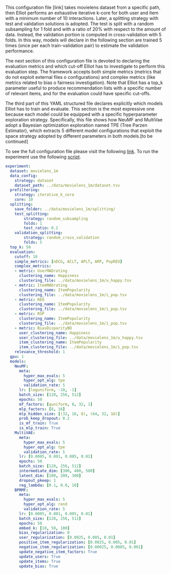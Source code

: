 This configuration file [link] takes movielens dataset from a specific path, then Elliot performs an exhaustive iterative k-core for both user 
and item with a minimum number of 10 interactions. Later, a splitting strategy with test and validation solutions is adopted. 
The test is split with a random subsampling for 1 fold and with a ratio of 20% with respect to the amount of data. Instead, 
the validation portion is computed in cross-validation with 5 folds. In this way, models will declare in the following section are 
trained 5 times (once per each train-validation pair) to estimate the validation performance.

The next section of this configuration file is devoted to declaring the evaluation metrics and which cut-off Elliot has 
to investigate to perform this evaluation step. The framework accepts both simple metrics (metrics that do not exploit 
external files o configurations) and complex metrics (like metrics related to bias o fairness investigation). Note that 
Elliot has a top_k parameter useful to produce recommendation lists with a specific number of relevant items, and for 
the evaluation could have specific cut-offs.

The third part of this YAML structured file declares explicitly which models Elliot has to train and evaluate. 
This section is the most expressive one because each model could be equipped with a specific hyperparameter exploration strategy. 
Specifically, this file shows how NeuMF and MultiVae adopt a Bayesian optimization exploration named TPE (Tree Parzen Estimator), 
which extracts 5 different model configurations that exploit the space strategy adopted by different parameters in both models.[to be continued]

To see the full configuration file please visit the following [link](config_files/advanced_configuration.yml).
To run the experiment use the following [script](sample_advanced.py).


```yaml
experiment:
  dataset: movielens_1m
  data_config:
    strategy: dataset
    dataset_path: ../data/movielens_1m/dataset.tsv
  prefiltering:
    strategy: iterative_k_core
    core: 10
  splitting:
    save_folder: ../data/movielens_1m/splitting/
    test_splitting:
        strategy: random_subsampling
	    folds: 1
        test_ratio: 0.2
    validation_splitting:
        strategy: random_cross_validation
        folds: 5
  top_k: 50
  evaluation:
    cutoff: 10
    simple_metrics: [nDCG, ACLT, APLT, ARP, PopREO]
    complex_metrics: 
    - metric: UserMADrating
      clustering_name: Happiness
      clustering_file: ../data/movielens_1m/u_happy.tsv
    - metric: ItemMADrating
      clustering_name: ItemPopularity
      clustering_file: ../data/movielens_1m/i_pop.tsv
    - metric: REO
      clustering_name: ItemPopularity
      clustering_file: ../data/movielens_1m/i_pop.tsv
    - metric: RSP
      clustering_name: ItemPopularity
      clustering_file: ../data/movielens_1m/i_pop.tsv
    - metric: BiasDisparityBD
      user_clustering_name: Happiness
      user_clustering_file: ../data/movielens_1m/u_happy.tsv
      item_clustering_name: ItemPopularity
      item_clustering_file: ../data/movielens_1m/i_pop.tsv
    relevance_threshold: 1
  gpu: 1
  models:
    NeuMF:
      meta:
        hyper_max_evals: 5
        hyper_opt_alg: tpe
        validation_rate: 5
      lr: [loguniform, -10, -1]
      batch_size: [128, 256, 512]
      epochs: 50
      mf_factors: [quniform, 8, 32, 1]
      mlp_factors: [8, 16]
      mlp_hidden_size: [(32, 16, 8), (64, 32, 16)]
      prob_keep_dropout: 0.2
      is_mf_train: True
      is_mlp_train: True
    MultiVAE:
      meta:
        hyper_max_evals: 5
        hyper_opt_alg: tpe
        validation_rate: 5
      lr: [0.0005, 0.001, 0.005, 0.01]
      epochs: 50
      batch_size: [128, 256, 512]
      intermediate_dim: [300, 400, 500]
      latent_dim: [100, 200, 300]
      dropout_pkeep: 1
      reg_lambda: [0.1, 0.0, 10]
    BPRMF:
      meta:
        hyper_max_evals: 5
        hyper_opt_alg: rand
        validation_rate: 5
      lr: [0.0005, 0.001, 0.005, 0.01]
      batch_size: [128, 256, 512]
      epochs: 50
      embed_k: [10, 50, 100]
      bias_regularization: 0
      user_regularization: [0.0025, 0.005, 0.01]
      positive_item_regularization: [0.0025, 0.005, 0.01]
      negative_item_regularization: [0.00025, 0.0005, 0.001]
      update_negative_item_factors: True
      update_users: True
      update_items: True
      update_bias: True
```